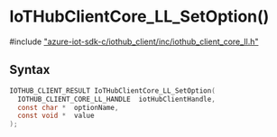 # IoTHubClientCore_LL_SetOption()

\#include ["azure-iot-sdk-c/iothub_client/inc/iothub_client_core_ll.h"](../iot-c-ref-iothub-client-core-ll-h.md)  

## Syntax

```C
IOTHUB_CLIENT_RESULT IoTHubClientCore_LL_SetOption(
  IOTHUB_CLIENT_CORE_LL_HANDLE	iotHubClientHandle,
  const char *	optionName,
  const void *	value
);

```

